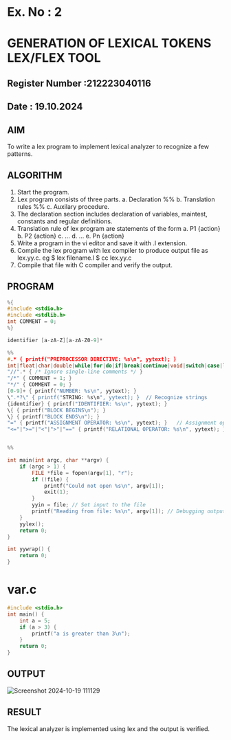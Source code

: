 # Ex. No : 2	
# GENERATION OF LEXICAL TOKENS LEX/FLEX TOOL
## Register Number :212223040116
## Date : 19.10.2024

## AIM   
To write a lex program to implement lexical analyzer to recognize a few patterns.

## ALGORITHM
1.	Start the program.
2.	Lex program consists of three parts.
    a.	Declaration %%
    b.	Translation rules %%
    c.	Auxilary procedure.
3.	The declaration section includes declaration of variables, maintest, constants and regular definitions.
4.	Translation rule of lex program are statements of the form
    a.	P1 {action}
    b.	P2 {action}
    c.	…
    d.	…
    e.	Pn {action}
5.	Write a program in the vi editor and save it with .l extension.
6.	Compile the lex program with lex compiler to produce output file as lex.yy.c. eg $ lex filename.l $ cc lex.yy.c
7.	Compile that file with C compiler and verify the output.

## PROGRAM
```c
%{
#include <stdio.h>
#include <stdlib.h>
int COMMENT = 0;
%}

identifier [a-zA-Z][a-zA-Z0-9]*

%%
#.* { printf("PREPROCESSOR DIRECTIVE: %s\n", yytext); }
int|float|char|double|while|for|do|if|break|continue|void|switch|case|long|struct|const|typedef|return|else|goto { printf("KEYWORD: %s\n", yytext); }
"//".* { /* Ignore single-line comments */ }
"/*" { COMMENT = 1; }
"*/" { COMMENT = 0; }
[0-9]+ { printf("NUMBER: %s\n", yytext); }
\".*?\" { printf("STRING: %s\n", yytext); }  // Recognize strings
{identifier} { printf("IDENTIFIER: %s\n", yytext); }
\{ { printf("BLOCK BEGINS\n"); }
\} { printf("BLOCK ENDS\n"); }
"=" { printf("ASSIGNMENT OPERATOR: %s\n", yytext); }   // Assignment operator
"<="|">="|"<"|">"|"==" { printf("RELATIONAL OPERATOR: %s\n", yytext); }  // Relational operators


%%

int main(int argc, char **argv) {
    if (argc > 1) {
        FILE *file = fopen(argv[1], "r");
        if (!file) {
            printf("Could not open %s\n", argv[1]);
            exit(1);
        }
        yyin = file; // Set input to the file
        printf("Reading from file: %s\n", argv[1]); // Debugging output
    }
    yylex();
    return 0;
}

int yywrap() {
    return 0;
}
```
# var.c
```c
#include <stdio.h>
int main() {
    int a = 5;
    if (a > 3) {
        printf("a is greater than 3\n");
    }
    return 0;
}
```


## OUTPUT 
![Screenshot 2024-10-19 111129](https://github.com/user-attachments/assets/1095a4f9-9195-4b3e-9952-6b997f80ef9d)


## RESULT
The lexical analyzer is implemented using lex and the output is verified.
